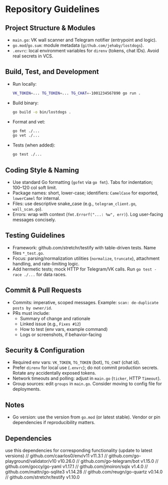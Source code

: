 # Repository Guidelines

## Project Structure & Modules
- `main.go`: VK wall scanner and Telegram notifier (entrypoint and logic).
- `go.mod`/`go.sum`: module metadata (`github.com/jehaby/lostdogs`).
- `.envrc`: local environment variables for `direnv` (tokens, chat IDs). Avoid real secrets in VCS.
 
## Build, Test, and Development
- Run locally:
  
  ```sh
  VK_TOKEN=... TG_TOKEN=... TG_CHAT=-1001234567890 go run .
  ```
- Build binary:
  
  ```sh
  go build -o bin/lostdogs .
  ```
- Format and vet:
  
  ```sh
  go fmt ./...
  go vet ./...
  ```
- Tests (when added):
  
  ```sh
  go test ./...
  ```

## Coding Style & Naming
- Use standard Go formatting (`gofmt` via `go fmt`). Tabs for indentation; 100–120 col soft limit.
- Package names: short, lower-case; identifiers: `CamelCase` for exported, `lowerCamel` for internal.
- Files: use descriptive snake_case (e.g., `telegram_client.go`, `wall_scan.go`).
- Errors: wrap with context (`fmt.Errorf("...: %w", err)`). Log user-facing messages concisely.

## Testing Guidelines
- Framework: github.com/stretchr/testify with table-driven tests. Name files `*_test.go`.
- Focus: parsing/normalization utilities (`normalize`, `truncate`), attachment handling, and rate-limiting logic.
- Add hermetic tests; mock HTTP for Telegram/VK calls. Run `go test -race ./...` for data races.

## Commit & Pull Requests
- Commits: imperative, scoped messages. Example: `scan: de-duplicate posts by owner/id`.
- PRs must include:
  - Summary of change and rationale
  - Linked issue (e.g., `Fixes #12`)
  - How to test (env vars, example command)
  - Logs or screenshots, if behavior-facing

## Security & Configuration
- Required env vars: `VK_TOKEN`, `TG_TOKEN` (bot), `TG_CHAT` (chat id).
- Prefer `direnv` for local use (`.envrc`); do not commit production secrets. Rotate any accidentally exposed tokens.
- Network timeouts and polling: adjust in `main.go` (`ticker`, HTTP `Timeout`).
- Group sources: edit `groups` in `main.go`. Consider moving to config file for deployments.

## Notes
- Go version: use the version from `go.mod` (or latest stable). Vendor or pin dependencies if reproducibility matters.

## Dependencies
use this dependencies for corresponding functionality (update to latest versions)
	// github.com/caarlos0/env/v11 v11.3.1
	// github.com/go-playground/validator/v10 v10.26.0
	// github.com/go-telegram/bot v1.15.0
	// github.com/goccy/go-yaml v1.17.1
	// github.com/jmoiron/sqlx v1.4.0
	// github.com/mattn/go-sqlite3 v1.14.28
	// github.com/reugn/go-quartz v0.14.0
	// github.com/stretchr/testify v1.10.0
